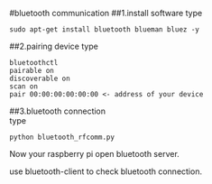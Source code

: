 #bluetooth communication
##1.install software
type
```
sudo apt-get install bluetooth blueman bluez -y
```

##2.pairing device
type
```
bluetoothctl
pairable on
discoverable on
scan on
pair 00:00:00:00:00:00 <- address of your device
```

##3.bluetooth connection  
type  
```
python bluetooth_rfcomm.py  
```
Now your raspberry pi open bluetooth server.  
  
use bluetooth-client to check bluetooth connection.  
